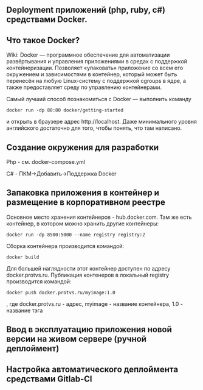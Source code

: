 Deployment приложений (php, ruby, c#) средствами Docker.
---
Что такое Docker?
--
Wiki: Docker — программное обеспечение для автоматизации развёртывания и управления приложениями в средах с поддержкой контейнеризации. Позволяет «упаковать» приложение со всем его окружением и зависимостями в контейнер, который может быть перенесён на любую Linux-систему с поддержкой cgroups в ядре, а также предоставляет среду по управлению контейнерами.

Самый лучший способ познакомиться с Docker — выполнить команду 

`docker run -dp 80:80 docker/getting-started`

и открыть в браузере адрес http://localhost. Даже минимального уровня 
английского достаточно для того, чтобы понять, что там написано.

Создание окружения для разработки
--
Php - см. docker-compose.yml

C# - ПКМ->Добавить->Поддержка Docker

Запаковка приложения в контейнер и размещение в корпоративном реестре
--
Основное место хранения контейнеров - hub.docker.com. 
Там же есть контейнер, в котором можно хранить другие контейнеры:

`docker run -dp 8500:5000 --name registry registry:2`

Сборка контейнера производится командой:

`docker build `

Для большей наглядности этот контейнер доступен по адресу docker.protvs.ru.
Публикация контенеров в локальный registry производится командой:

`docker push docker.protvs.ru/myimage:1.0`

, где docker.protvs.ru - адрес, myimage - название контейнера, 1.0 - название тэга

Ввод в эксплуатацию приложения новой версии на живом сервере (ручной деплоймент)
--

Настройка автоматического деплоймента средствами Gitlab-CI
--
